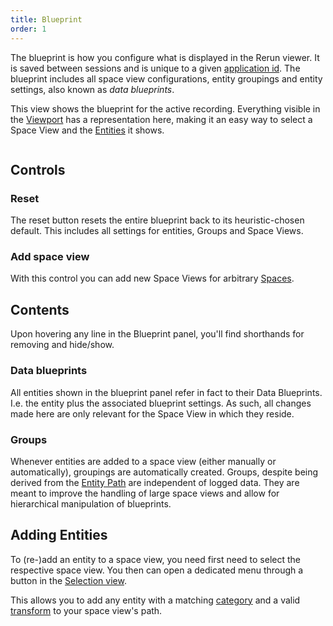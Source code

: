 ```yaml
---
title: Blueprint
order: 1
---
```


The blueprint is how you configure what is displayed in the Rerun viewer.
It is saved between sessions and is unique to a given [application id](../../concepts/apps-and-recordings.md).
The blueprint includes all space view configurations, entity groupings and entity settings, also known as _data blueprints_.

This view shows the blueprint for the active recording.
Everything visible in the [Viewport](viewport.md) has a representation here,
making it an easy way to select a Space View and the [Entities](../../concepts/entity-component.md) it shows.

<picture>
  <img src="https://static.rerun.io/blueprint-example/24fe3f15c15dc8c74e1feec879cab624a34136e6/full.png" alt="">
  <source media="(max-width: 480px)" srcset="https://static.rerun.io/blueprint-example/24fe3f15c15dc8c74e1feec879cab624a34136e6/480w.png">
</picture>


Controls
--------
### Reset
The reset button resets the entire blueprint back to its heuristic-chosen default.
This includes all settings for entities, Groups and Space Views.

### Add space view
With this control you can add new Space Views for arbitrary [Spaces](../../concepts/spaces-and-transforms.md).

Contents
--------
Upon hovering any line in the Blueprint panel, you'll find shorthands for removing and hide/show.

### Data blueprints
All entities shown in the blueprint panel refer in fact to their Data Blueprints.
I.e. the entity plus the associated blueprint settings.
As such, all changes made here are only relevant for the Space View in which they reside.

### Groups
Whenever entities are added to a space view (either manually or automatically), groupings
are automatically created.
Groups, despite being derived from the [Entity Path](../../concepts/entity-path.md) are independent of logged data.
They are meant to improve the handling of large space views and allow for hierarchical manipulation
of blueprints.

Adding Entities
-----------------------------
To (re-)add an entity to a space view, you need first need to select the respective space view.
You then can open a dedicated menu through a button in the [Selection view](selection.md).

This allows you to add any entity with a matching [category](viewport.md#view-classes) and a valid [transform](../../concepts/spaces-and-transforms.md) to your
space view's path.
